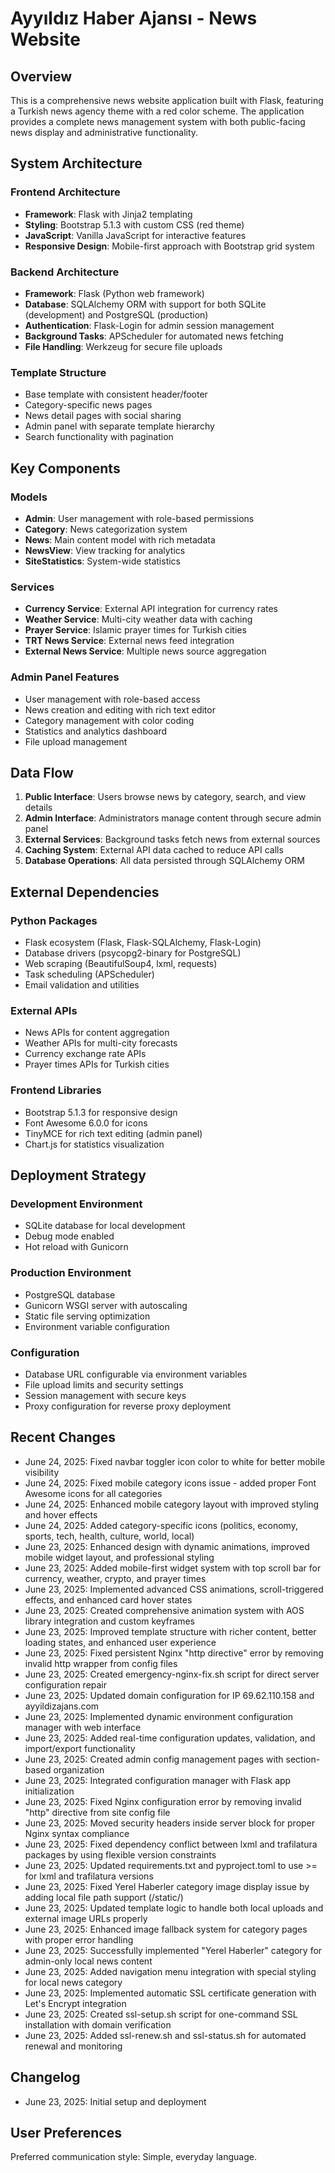 # Ayyıldız Haber Ajansı - News Website

## Overview

This is a comprehensive news website application built with Flask, featuring a Turkish news agency theme with a red color scheme. The application provides a complete news management system with both public-facing news display and administrative functionality.

## System Architecture

### Frontend Architecture
- **Framework**: Flask with Jinja2 templating
- **Styling**: Bootstrap 5.1.3 with custom CSS (red theme)
- **JavaScript**: Vanilla JavaScript for interactive features
- **Responsive Design**: Mobile-first approach with Bootstrap grid system

### Backend Architecture
- **Framework**: Flask (Python web framework)
- **Database**: SQLAlchemy ORM with support for both SQLite (development) and PostgreSQL (production)
- **Authentication**: Flask-Login for admin session management
- **Background Tasks**: APScheduler for automated news fetching
- **File Handling**: Werkzeug for secure file uploads

### Template Structure
- Base template with consistent header/footer
- Category-specific news pages
- News detail pages with social sharing
- Admin panel with separate template hierarchy
- Search functionality with pagination

## Key Components

### Models
- **Admin**: User management with role-based permissions
- **Category**: News categorization system
- **News**: Main content model with rich metadata
- **NewsView**: View tracking for analytics
- **SiteStatistics**: System-wide statistics

### Services
- **Currency Service**: External API integration for currency rates
- **Weather Service**: Multi-city weather data with caching
- **Prayer Service**: Islamic prayer times for Turkish cities
- **TRT News Service**: External news feed integration
- **External News Service**: Multiple news source aggregation

### Admin Panel Features
- User management with role-based access
- News creation and editing with rich text editor
- Category management with color coding
- Statistics and analytics dashboard
- File upload management

## Data Flow

1. **Public Interface**: Users browse news by category, search, and view details
2. **Admin Interface**: Administrators manage content through secure admin panel
3. **External Services**: Background tasks fetch news from external sources
4. **Caching System**: External API data cached to reduce API calls
5. **Database Operations**: All data persisted through SQLAlchemy ORM

## External Dependencies

### Python Packages
- Flask ecosystem (Flask, Flask-SQLAlchemy, Flask-Login)
- Database drivers (psycopg2-binary for PostgreSQL)
- Web scraping (BeautifulSoup4, lxml, requests)
- Task scheduling (APScheduler)
- Email validation and utilities

### External APIs
- News APIs for content aggregation
- Weather APIs for multi-city forecasts
- Currency exchange rate APIs
- Prayer times APIs for Turkish cities

### Frontend Libraries
- Bootstrap 5.1.3 for responsive design
- Font Awesome 6.0.0 for icons
- TinyMCE for rich text editing (admin panel)
- Chart.js for statistics visualization

## Deployment Strategy

### Development Environment
- SQLite database for local development
- Debug mode enabled
- Hot reload with Gunicorn

### Production Environment
- PostgreSQL database
- Gunicorn WSGI server with autoscaling
- Static file serving optimization
- Environment variable configuration

### Configuration
- Database URL configurable via environment variables
- File upload limits and security settings
- Session management with secure keys
- Proxy configuration for reverse proxy deployment

## Recent Changes  
- June 24, 2025: Fixed navbar toggler icon color to white for better mobile visibility
- June 24, 2025: Fixed mobile category icons issue - added proper Font Awesome icons for all categories
- June 24, 2025: Enhanced mobile category layout with improved styling and hover effects
- June 24, 2025: Added category-specific icons (politics, economy, sports, tech, health, culture, world, local)
- June 23, 2025: Enhanced design with dynamic animations, improved mobile widget layout, and professional styling
- June 23, 2025: Added mobile-first widget system with top scroll bar for currency, weather, crypto, and prayer times
- June 23, 2025: Implemented advanced CSS animations, scroll-triggered effects, and enhanced card hover states
- June 23, 2025: Created comprehensive animation system with AOS library integration and custom keyframes
- June 23, 2025: Improved template structure with richer content, better loading states, and enhanced user experience
- June 23, 2025: Fixed persistent Nginx "http directive" error by removing invalid http wrapper from config files
- June 23, 2025: Created emergency-nginx-fix.sh script for direct server configuration repair
- June 23, 2025: Updated domain configuration for IP 69.62.110.158 and ayyildizajans.com
- June 23, 2025: Implemented dynamic environment configuration manager with web interface
- June 23, 2025: Added real-time configuration updates, validation, and import/export functionality
- June 23, 2025: Created admin config management pages with section-based organization
- June 23, 2025: Integrated configuration manager with Flask app initialization
- June 23, 2025: Fixed Nginx configuration error by removing invalid "http" directive from site config file
- June 23, 2025: Moved security headers inside server block for proper Nginx syntax compliance
- June 23, 2025: Fixed dependency conflict between lxml and trafilatura packages by using flexible version constraints
- June 23, 2025: Updated requirements.txt and pyproject.toml to use >= for lxml and trafilatura versions
- June 23, 2025: Fixed Yerel Haberler category image display issue by adding local file path support (/static/)
- June 23, 2025: Updated template logic to handle both local uploads and external image URLs properly
- June 23, 2025: Enhanced image fallback system for category pages with proper error handling
- June 23, 2025: Successfully implemented "Yerel Haberler" category for admin-only local news content
- June 23, 2025: Added navigation menu integration with special styling for local news category
- June 23, 2025: Implemented automatic SSL certificate generation with Let's Encrypt integration
- June 23, 2025: Created ssl-setup.sh script for one-command SSL installation with domain verification
- June 23, 2025: Added ssl-renew.sh and ssl-status.sh for automated renewal and monitoring

## Changelog
- June 23, 2025: Initial setup and deployment

## User Preferences

Preferred communication style: Simple, everyday language.